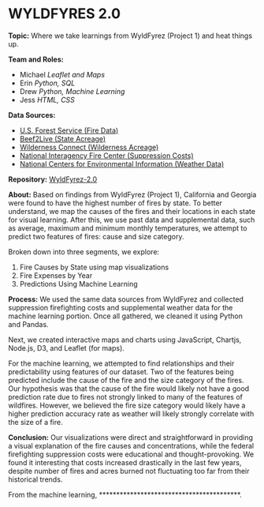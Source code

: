 # WYLDFYRES 2.0
**Topic:**  Where we take learnings from WyldFyrez (Project 1) and heat things up.

**Team and Roles:** 
- Michael _Leaflet and Maps_
- Erin _Python, SQL_
- Drew _Python, Machine Learning_
- Jess _HTML, CSS_

**Data Sources:** 
- [U.S. Forest Service (Fire Data)](https://enterprisecontent-usfs.opendata.arcgis.com/datasets/e4d020cb51304d5194860d4464da7ba7_0)
- [Beef2Live (State Acreage)](https://beef2live.com/story-ranking-states-total-acres-0-108930)
- [Wilderness Connect (Wilderness Acreage)](https://www.wilderness.net/NWPS/chartResults?chartType=AcreageByStateMost)
- [National Interagency Fire Center (Suppression Costs)](https://www.nifc.gov/fireInfo/fireInfo_documents/SuppCosts.pdf)
- [National Centers for Environmental Information (Weather Data)](https://www.ncdc.noaa.gov/cag/statewide/time-series/9/tmin/all/1/1992-2005?base_prd=true&begbaseyear=2005&endbaseyear=2005&trend=true&trend_base=10&begtrendyear=2005&endtrendyear=2015)


**Repository:** [WyldFyrez-2.0](https://github.com/meharperjr/WyldFyrez-2.0)

**About:**
Based on findings from WyldFyrez (Project 1), California and Georgia were found to have the highest number of fires by state. To better understand, we map the causes of the fires and their locations in each state for visual learning. After this, we use past data and supplemental data, such as average, maximum and minimum monthly temperatures, we attempt to predict two features of fires: cause and size category.

Broken down into three segments, we explore:
1. Fire Causes by State using map visualizations
2. Fire Expenses by Year
3. Predictions Using Machine Learning

**Process:**
We used the same data sources from WyldFyrez and collected suppression firefighting costs and supplemental weather data for the machine learning portion. Once all gathered, we cleaned it using Python and Pandas.

Next, we created interactive maps and charts using JavaScript, Chartjs, Node.js, D3, and Leaflet (for maps).

For the machine learning, we attempted to find relationships and their predictability using features of our dataset. Two of the features being predicted include the cause of the fire and the size category of the fires. Our hypothesis was that the cause of the fire would likely not have a good prediction rate due to fires not strongly linked to many of the features of wildfires. However, we believed the fire size category would likely have a higher prediction accuracy rate as weather will likely strongly correlate with the size of a fire.


**Conclusion:**
Our visualizations were direct and straightforward in providing a visual explanation of the fire causes and concentrations, while the federal firefighting suppression costs were educational and thought-provoking. We found it interesting that costs increased drastically in the last few years, despite number of fires and acres burned not fluctuating too far from their historical trends. 

From the machine learning, *****************************************.